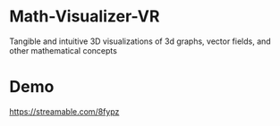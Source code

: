 # Math-Visualizer-VR
Tangible and intuitive 3D visualizations of 3d graphs, vector fields, and other mathematical concepts

# Demo

https://streamable.com/8fypz
